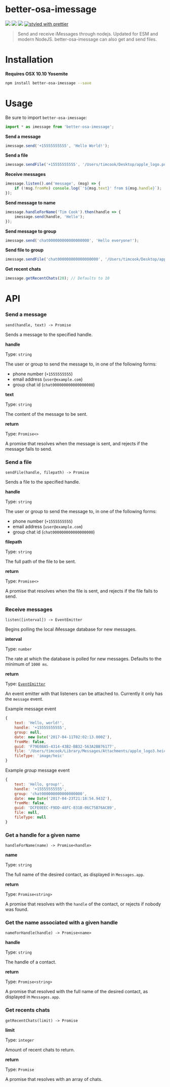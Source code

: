better-osa-imessage
====

![](https://img.shields.io/npm/dm/better-osa-imessage.svg?style=flat-square)
![](https://img.shields.io/npm/v/better-osa-imessage.svg?style=flat-square)
![](https://img.shields.io/npm/l/better-osa-imessage.svg?style=flat-square)
[![styled with prettier](https://img.shields.io/badge/styled_with-prettier-ff69b4.svg?style=flat-square)](https://github.com/prettier/prettier)

> Send and receive iMessages through nodejs. Updated for ESM and modern NodeJS. better-osa-imessage can also get and send files.

Installation
===

**Requires OSX 10.10 Yosemite**

```bash
npm install better-osa-imessage --save
```

Usage
====

Be sure to import `better-osa-imessage`:

```js
import * as imessage from 'better-osa-imessage';
```

**Send a message**
```js
imessage.send('+15555555555', 'Hello World!');
```

**Send a file**
```js
imessage.sendFile('+15555555555', '/Users/timcook/Desktop/apple_logo.png');
```

**Receive messages**
```js
imessage.listen().on('message', (msg) => {
    if (!msg.fromMe) console.log(`'${msg.text}' from ${msg.handle}`);
});
```

**Send message to name**
```js
imessage.handleForName('Tim Cook').then(handle => {
    imessage.send(handle, 'Hello');
});
```

**Send message to group**
```js
imessage.send('chat000000000000000000', 'Hello everyone!');
```

**Send file to group**
```js
imessage.sendFile('chat000000000000000000', '/Users/timcook/Desktop/apple_logo2.png');
```

**Get recent chats**
```js
imessage.getRecentChats(20); // Defaults to 10
```

API
===

### Send a message

`send(handle, text) -> Promise`

Sends a message to the specified handle.

**handle**

Type: `string`

The user or group to send the message to, in one of the following forms:
- phone number (`+1555555555`)
- email address (`user@example.com`)
- group chat id (`chat000000000000000000`)

**text**

Type: `string`

The content of the message to be sent.

**return**

Type: `Promise<>`

A promise that resolves when the message is sent, and rejects if the
message fails to send.

### Send a file

`sendFile(handle, filepath) -> Promise`

Sends a file to the specified handle.

**handle**

Type: `string`

The user or group to send the message to, in one of the following forms:
- phone number (`+1555555555`)
- email address (`user@example.com`)
- group chat id (`chat000000000000000000`)

**filepath**

Type: `string`

The full path of the file to be sent.

**return**

Type: `Promise<>`

A promise that resolves when the file is sent, and rejects if the
file fails to send.

### Receive messages

`listen([interval]) -> EventEmitter`

Begins polling the local iMessage database for new messages.

**interval**

Type: `number`

The rate at which the database is polled for new messages. Defaults to the minimum of `1000 ms`.

**return**

Type: [`EventEmitter`](https://nodejs.org/api/events.html#events_class_eventemitter)

An event emitter with that listeners can be attached to. Currently it only has the `message` event.

Example message event
```js
{
    text: 'Hello, world!',
    handle: '+15555555555',
    group: null,
    date: new Date('2017-04-11T02:02:13.000Z'),
    fromMe: false,
    guid: 'F79E08A5-4314-43B2-BB32-563A2BB76177',
    file: '/Users/timcook/Library/Messages/Attachments/apple_logo3.heic',
    fileType: 'image/heic'
}
```

Example *group* message event
```js
{
    text: 'Hello, group!',
    handle: '+15555555555',
    group: 'chat000000000000000000',
    date: new Date('2017-04-23T21:18:54.943Z'),
    fromMe: false,
    guid: 'DCFE0EEC-F9DD-48FC-831B-06C75B76ACB9',
    file: null,
    fileType: null
}
```

### Get a handle for a given name

`handleForName(name) -> Promise<handle>`

**name**

Type: `string`

The full name of the desired contact, as displayed in `Messages.app`.

**return**

Type: `Promise<string>`

A promise that resolves with the `handle` of the contact, or rejects if nobody was found.

### Get the name associated with a given handle

`nameForHandle(handle) -> Promise<name>`

**handle**

Type: `string`

The handle of a contact.

**return**

Type: `Promise<string>`

A promise that resolved with the full name of the desired contact, as displayed in `Messages.app`.

### Get recents chats

`getRecentChats(limit) -> Promise`

**limit**

Type: `integer`

Amount of recent chats to return.

**return**

Type: `Promise`

A promise that resolves with an array of chats.
